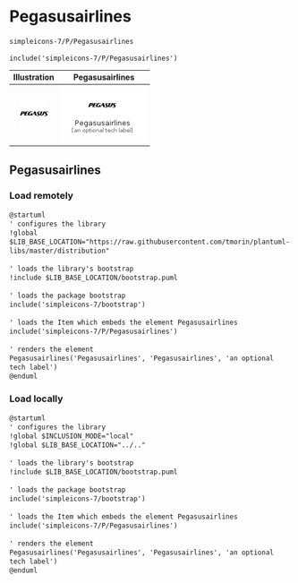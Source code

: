 # Pegasusairlines


```text
simpleicons-7/P/Pegasusairlines
```

```text
include('simpleicons-7/P/Pegasusairlines')
```



| Illustration | Pegasusairlines |
| :---: | :---: |
| ![illustration for Illustration](../../simpleicons-7/P/Pegasusairlines.png) | ![illustration for Pegasusairlines](../../simpleicons-7/P/Pegasusairlines.Local.png) |




## Pegasusairlines

### Load remotely
```plantuml
@startuml
' configures the library
!global $LIB_BASE_LOCATION="https://raw.githubusercontent.com/tmorin/plantuml-libs/master/distribution"

' loads the library's bootstrap
!include $LIB_BASE_LOCATION/bootstrap.puml

' loads the package bootstrap
include('simpleicons-7/bootstrap')

' loads the Item which embeds the element Pegasusairlines
include('simpleicons-7/P/Pegasusairlines')

' renders the element
Pegasusairlines('Pegasusairlines', 'Pegasusairlines', 'an optional tech label')
@enduml
```

### Load locally
```plantuml
@startuml
' configures the library
!global $INCLUSION_MODE="local"
!global $LIB_BASE_LOCATION="../.."

' loads the library's bootstrap
!include $LIB_BASE_LOCATION/bootstrap.puml

' loads the package bootstrap
include('simpleicons-7/bootstrap')

' loads the Item which embeds the element Pegasusairlines
include('simpleicons-7/P/Pegasusairlines')

' renders the element
Pegasusairlines('Pegasusairlines', 'Pegasusairlines', 'an optional tech label')
@enduml
```

